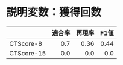 # 説明変数：獲得回数
| | 適合率 | 再現率 | F1値 |
| :-- | --: | --: | --: |
| CTScore-8 | 0.7 | 0.36 | 0.44 |
| CTScore-15 | 0.0 | 0.0 | 0.0 |

